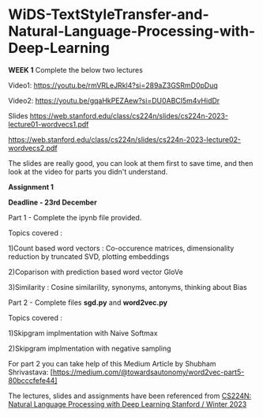 # WiDS-TextStyleTransfer-and-Natural-Language-Processing-with-Deep-Learning

**WEEK 1**
Complete the below two lectures

Video1:
https://youtu.be/rmVRLeJRkl4?si=289aZ3GSRmD0pDuq

Video2:
https://youtu.be/gqaHkPEZAew?si=DU0ABCI5m4vHidDr

Slides
https://web.stanford.edu/class/cs224n/slides/cs224n-2023-lecture01-wordvecs1.pdf

https://web.stanford.edu/class/cs224n/slides/cs224n-2023-lecture02-wordvecs2.pdf

The slides are really good, you can look at them first to save time, and then look at the video for parts you didn't understand.


**Assignment 1**

**Deadline - 23rd December**

Part 1  - Complete the ipynb file provided. 

Topics covered : 

1)Count based word vectors : Co-occurence matrices, dimensionality reduction by truncated SVD, plotting embeddings 

2)Coparison with prediction based word vector GloVe  

3)Similarity : Cosine similarility, synonyms, antonyms, thinking about Bias  

Part 2 - Complete files **sgd.py** and **word2vec.py**

Topics covered :

1)Skipgram implmentation with Naive Softmax 

2)Skipgram implmentation with negative sampling

For part 2 you can take help of this Medium Article by Shubham Shrivastava:
[https://medium.com/@towardsautonomy/word2vec-part5-80bcccfefe44]



The lectures, slides and assignments have been referenced from [CS224N: Natural Language Processing with Deep Learning
Stanford / Winter 2023](http://web.stanford.edu/class/cs224n/)
